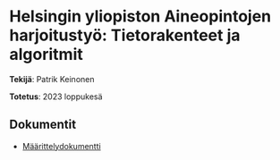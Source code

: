 # Helsingin yliopiston Aineopintojen harjoitustyö: Tietorakenteet ja algoritmit

**Tekijä**: Patrik Keinonen

**Totetus**: 2023 loppukesä

## Dokumentit
* [Määrittelydokumentti](m%C3%A4%C3%A4rittelydokumentti.md)

